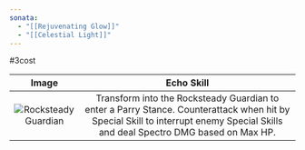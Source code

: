 ```yaml
---
sonata:
  - "[[Rejuvenating Glow]]"
  - "[[Celestial Light]]"
---
```

#3cost

|                                             Image                                              |                                                                                   Echo Skill                                                                                    |
| :--------------------------------------------------------------------------------------------: | :-----------------------------------------------------------------------------------------------------------------------------------------------------------------------------: |
| ![Rocksteady Guardian](https://img.game8.co/3885648/a592f7e2ccbc3c9288ea7f23cbb2f899.png/show) | Transform into the Rocksteady Guardian to enter a Parry Stance. Counterattack when hit by Special Skill to interrupt enemy Special Skills and deal Spectro DMG based on Max HP. |
